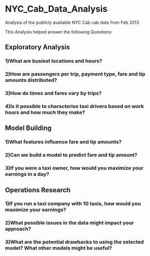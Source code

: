 # NYC_Cab_Data_Analysis
Analysis of the publicly available NYC Cab cab data from Feb 2013

This Analysis helped answer the following Questions:

## Exploratory Analysis

### 1)What are busiest locations and hours?
### 2)How are passengers per trip, payment type, fare and tip amounts distributed?
### 3)How do times and fares vary by trips?
### 4)Is it possible to characterise taxi drivers based on work hours and how much they make?

## Model Building

### 1)What features influence fare and tip amounts?
### 2)Can we build a model to predict fare and tip amount?
### 3)If you were a taxi owner, how would you maximize your earnings in a day?

## Operations Research

### 1)If you run a taxi company with 10 taxis, how would you maximize your earnings?
### 2)What possible issues in the data might impact your approach?
### 3)What are the potential drawbacks to using the selected model? What other models might be useful?


